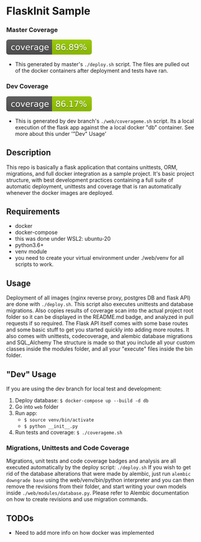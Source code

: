 # FlaskInit Sample
### Master Coverage
[![Coverage Status](./coverage-badge.svg?dummy=8484744)](./coverage.xml) 
* This generated by master's `./deploy.sh` script. The files are pulled out of the docker containers after deployment and tests have ran.
### Dev Coverage
[![Coverage Status](./web/coverage-badge.svg?dummy=8484744)](./web/coverage.xml) 
* This is generated by dev branch's `./web/coverageme.sh` script. Its a local execution of the flask app against the a local docker "db" container. See more about this under '"Dev" Usage'
## Description
This repo is basically a flask application that contains unittests, ORM, migrations, and full docker integration as a sample project.
It's basic project structure, with best development practices containing a full suite of automatic deployment, unittests and coverage that is ran automatically whenever the docker images are deployed.

## Requirements
* docker
* docker-compose
* this was done under WSL2: ubuntu-20
* python3.6+
* venv module
* you need to create your virtual environment under ./web/venv for all scripts to work.

## Usage
Deployment of all images (nginx reverse proxy, postgres DB and flask API) are done with `./deploy.sh`. This script also executes unittests and database migrations. Also copies results of coverage scan into the actual project root folder so it can be displayed in the README.md badge, and analyzed in pull requests if so required.
The Flask API itself comes with some base routes and some basic stuff to get you started quickly into adding more routes. It also comes with unittests, codecoverage, and alembic database migrations and SQL_Alchemy
The structure is made so that you include all your custom classes inside the modules folder, and all your "execute" files inside the bin folder.

## "Dev" Usage
If you are using the dev branch for local test and development:
1) Deploy database: `$ docker-compose up --build -d db`
2) Go into `web` folder
3) Run app: 
    * `$ source venv/bin/activate`
    * `$ python __init__.py`
4) Run tests and coverage:
`$ ./coverageme.sh`

### Migrations, Unittests and Code Coverage
Migrations, unit tests and code coverage badges and analysis are all executed automatically by the deploy script: `./deploy.sh`
If you wish to get rid of the database alterations that were made by alembic, just run `alembic downgrade base` using the web/venv/bin/python interpreter and you can then remove the revisions from their folder, and start writing your own models inside `./web/modules/database.py`. Please refer to Alembic documentation on how to create revisions and use migration commands.

## TODOs
* Need to add more info on how docker was implemented